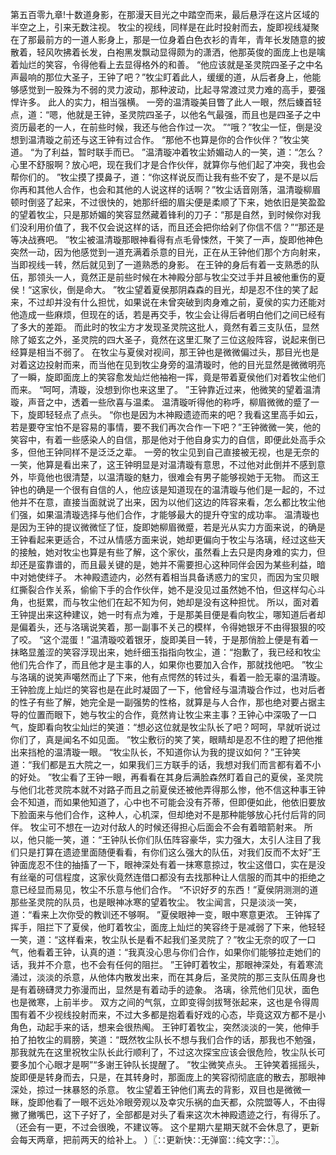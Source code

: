 第五百零九章!十数道身影，在那漫天目光之中踏空而来，最后悬浮在这片区域的半空之上，引来无数注视。
牧尘的视线，同样是在此时投射而去，旋即视线凝聚在了那最前方的一道人影身上，那是一位身着白色衣衫的青年，青年长发随意的披散着，轻风吹拂着长发，白袍黑发飘动显得颇为的潇洒，他那英俊的面庞上也是噙着灿烂的笑容，令得他看上去显得格外的和善。
“他应该就是圣灵院四圣子之中名声最响的那位大圣子，王钟了吧？”牧尘盯着此人，缓缓的道，从后者身上，他能够感觉到一股殊为不弱的灵力波动，那种波动，比起寻常渡过灵力难的高手，要强悍许多。
此人的实力，相当强横。
一旁的温清璇美目瞥了此人一眼，然后螓首轻点，道：“嗯，他就是王钟，圣灵院四圣子，以他名气最强，而且也是四圣子之中资历最老的一人，在前些时候，我还与他合作过一次。
”“哦？”牧尘一怔，倒是没想到温清璇之前还与这王钟有过合作。
“那他不也算是你的合作伙伴？”牧尘笑道。
“为了利益，暂时联手而已。
”温清璇冲着牧尘娇媚动人的一笑，道：“怎么？心里不舒服啊？放心吧，现在我们才是合作伙伴，就算你与他们起了冲突，我也会帮你们的。
”牧尘摸了摸鼻子，道：“你这样说反而让我有些不安了，是不是以后你再和其他人合作，也会和其他的人说这样的话啊？”牧尘话音刚落，温清璇柳眉顿时倒竖了起来，不过很快的，她那纤细的眉尖便是柔顺了下来，她依旧是笑盈盈的望着牧尘，只是那娇媚的笑容显然藏着锋利的刀子：“那是自然，到时候你对我们没利用价值了，我不仅会说这样的话，而且还会把你给剁了你信不信？”“那还是等决战赛吧。
”牧尘被温清璇那眼神看得有点毛骨悚然，干笑了一声，旋即他神色突然一动，因为他感觉到一道充满着杀意的目光，正在从王钟他们那个方向射来，当即视线一转，然后就见到了一道熟悉的身影。
在王钟的身后有着一支熟悉的队伍，那领头一人，竟然正是前些时候在木神殿分部与牧尘交过手并且被他重伤的夏侯！“这家伙，倒是命大。
”牧尘望着夏侯那阴森森的目光，却是忍不住的笑了起来，不过却并没有什么担忧，如果说在未曾突破到肉身难之前，夏侯的实力还能对他造成一些麻烦，但现在的话，若是再交手，牧尘会让得后者明白他们之间已经有了多大的差距。
而此时的牧尘方才发现圣灵院这批人，竟然有着三支队伍，显然除了姬玄之外，圣灵院的四大圣子，竟然在这里汇聚了三位这般阵容，说起来倒已经算是相当不弱了。
在牧尘与夏侯对视间，那王钟也是微微偏过头，那目光也是对着这边投射而来，而当他在见到牧尘身旁的温清璇时，他的目光显然是微微明亮了一瞬，旋即面庞上的笑容愈发灿烂他袖袍一挥，竟是带着夏侯他们对着牧尘他们而来。
“呵呵，清璇，没想到你也来这里了。
”王钟靠近过来，他微笑的望着温清璇，声音之中，透着一些欣喜与温柔。
温清璇听得他的称呼，柳眉微微的蹙了一下，旋即轻轻点了点头。
“你也是因为木神殿遗迹而来的吧？我看这里高手如云，若是要夺宝怕不是容易的事情，要不我们再次合作一下吧？”王钟微微一笑，他的笑容中，有着一些感染人的自信，那是他对于他自身实力的自信，即便此处高手众多，但他王钟同样不是泛泛之辈。
一旁的牧尘见到自己直接被无视，也是无奈的一笑，他算是看出来了，这王钟明显是对温清璇有意思，不过他对此倒并不感到意外，毕竟他也很清楚，以温清璇的魅力，很难会有男子能够视她于无物。
而这王钟也的确是一个很有自信的人，他应该是知道现在的温清璇与他们是一起的，不过他并不在意，直接当面就说了出来，因为以他们这边的阵容来看，怎么都比牧尘他们强，如果温清璇选择与他们合作，才能够最大的提升夺宝的成功率。
温清璇也是因为王钟的提议微微怔了怔，旋即她柳眉微蹙，若是光从实力方面来说，的确是王钟看起来更适合，不过从情感方面来说，她却更偏向于牧尘与洛璃，经过这些天的接触，她对牧尘也算是有些了解，这个家伙，虽然看上去只是肉身难的实力，但却还是蛮靠谱的，而且最关键的是，她并不需要担心这种同伴会因为某些利益，暗中对她使绊子。
木神殿遗迹内，必然有着相当具备诱惑力的宝贝，而因为宝贝眼红撕裂合作关系，偷偷下手的合作伙伴，她不是没见过虽然她不怕，但这样勾心斗角，也挺累，而与牧尘他们在起不知为何，她却是没有这种担忧。
所以，面对着王钟提出来这种建议，她一时有点为难，于是那美目便是看向牧尘，哪知道后者却是偏着头，还与洛璃说笑着，那一副事不关己的模样，令得她银牙不由得狠狠的咬了咬。
“这个混蛋！”温清璇咬着银牙，旋即美目一转，于是那俏脸上便是有着一抹略显羞涩的笑容浮现出来，她纤细玉指指向牧尘，道：“抱歉了，我已经和牧尘他们先合作了，而且他才是主事的人，如果你也要加入合作，那就找他吧。
”牧尘与洛璃的说笑声噶然而止了下来，他有点愕然的转过头，看着一脸无辜的温清璇。
王钟脸庞上灿烂的笑容也是在此时凝固了一下，他曾经与温清璇合作过，也对后者的性子有些了解，她完全是一副强势的性格，就算是与人合作，那也绝对要占据主导的位置而眼下，她与牧尘的合作，竟然肯让牧尘来主事？王钟心中深吸了一口气，旋即看向牧尘灿烂的笑道：“想必这位就是牧尘队长了吧？呵呵，早就听说过你们了，真是闻名不如见面。
”牧尘敷衍的笑了笑，眼睛却是忍不住的瞪了把他推出来挡枪的温清璇一眼。
“牧尘队长，不知道你认为我的提议如何？”王钟笑道：“我们都是五大院之一，如果我们三方联手的话，我想对我们而言都有着不小的好处。
”牧尘看了王钟一眼，再看看在其身后满脸森然盯着自己的夏侯，圣灵院与他们北苍灵院本就不对路子而且之前夏侯还被他弄得那么惨，他不信这种事王钟会不知道，而如果他知道了，心中也不可能会没有芥蒂，但即便如此，他依旧要放下脸面来与他们合作，这种人，心机深，但却绝对不是那种能够放心托付后背的同伴。
牧尘可不想在一边对付敌人的时候还得担心后面会不会有着暗箭射来。
所以，他只能一笑，道：“王钟队长你们队伍阵容豪华，实力强大，太引人注目了我们只是打算在遗迹里面随便看看，有你们这么强大的队伍，对我们反而不太好”王钟面庞忍不住的抽搐了一下，眼神深处有着一抹寒意掠过，牧尘这借口，实在是没有丝毫的可信程度，这家伙竟然连借口都没有去找那种让人信服的而其中的拒绝之意已经显而易见，牧尘不乐意与他们合作。
“不识好歹的东西！”夏侯阴测测的道那些圣灵院的队员，也是眼神冰寒的望着牧尘。
牧尘闻言，只是淡淡一笑，道：“看来上次你受的教训还不够啊。
”夏侯眼神一变，眼中寒意更浓。
王钟挥了挥手，阻拦下了夏侯，他盯着牧尘，面庞上灿烂的笑容终于是减弱了下来，他轻轻一笑，道：“这样看来，牧尘队长是看不起我们圣灵院了？”牧尘无奈的叹了一口气，他看着王钟，认真的道：“我真没心思与你们合作，如果你们能够拉走她们的话，我并不介意，也不会有任何的阻拦。
”王钟盯着牧尘，那眼神深处，有着寒流涌过，淡淡的杀意，从他体内散发出来，而在其身后，圣灵院的那三支队伍周身也是有着磅礴灵力弥漫而出，显然是有着动手的迹象。
洛璃，徐荒他们见状，面色也是微寒，上前半步。
双方之间的气氛，立即变得剑拔弩张起来，这也是令得周围有着不少视线投射而来，不过大多都是抱着看好戏的心态，毕竟这双方都不是小角色，动起手来的话，想来会很热阄。
王钟盯着牧尘，突然淡淡的一笑，他伸手拍了拍牧尘的肩膀，笑道：“既然牧尘队长不想与我们合作的话，那我也不勉强，那我就先在这里祝牧尘队长此行顺利了，不过这次探宝应该会很危险，牧尘队长可要多加个心眼才是啊”“多谢王钟队长提醒了。
”牧尘微笑点头。
王钟笑着摇摇头，旋即便是转身而去，只是，在其转身时，那面庞上的笑容彻彻底底的散去，那眼神深处，掠过一抹暴怒的杀意。
牧尘望着王钟他们离去的背影，双目也是微微一眯，旋即他看了一眼不远处冷眼旁观以及幸灾乐祸的血天都，众院盟等人，不由得撇了撇嘴巴，这下子好了，全部都是对头了看来这次木神殿遗迹之行，有得乐了。
（还会有一更，不过会很晚，不建议等。
这个星期六星期天就不会休息了，更新会每天两章，把前两天的给补上。
）〖∷更新快∷无弹窗∷纯文字∷〗。
